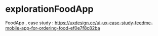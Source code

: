 # explorationFoodApp
FoodApp , case study : https://uxdesign.cc/ui-ux-case-study-feedme-mobile-app-for-ordering-food-ef0e7f8c82ba
